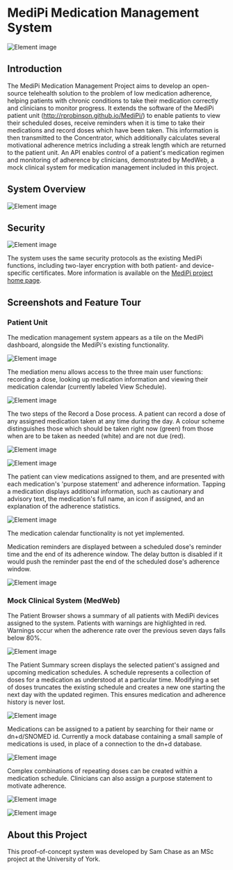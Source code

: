 # MediPi Medication Management System
![Element image](https://raw.githubusercontent.com/Samuel789/MediPi/master/Images/medipi.png)
## Introduction

The MediPi Medication Management Project aims to develop an open-source telehealth solution to the problem of low medication adherence, helping patients with chronic conditions to take their medication correctly and clinicians to monitor progress. It extends the software of the MediPi patient unit (http://rprobinson.github.io/MediPi/) to enable patients to view their scheduled doses, receive reminders when it is time to take their medications and record doses which have been taken. This information is then transmitted to the Concentrator, which additionally calculates several motivational adherence metrics including a streak length which are returned to the patient unit. An API enables control of a patient's medication regimen and monitoring of adherence by clinicians, demonstrated by MedWeb, a mock clinical system for medication management included in this project.

## System Overview

![Element image](https://raw.githubusercontent.com/Samuel789/MediPi/master/dataFlowDiagram.png)

## Security

![Element image](https://raw.githubusercontent.com/Samuel789/MediPi/master/systemStructure.jpg)

The system uses the same security protocols as the existing MediPi functions, including two-layer encryption with both patient- and device-specific certificates. More information is available on the [MediPi project home page](http://rprobinson.github.io/MediPi/).

## Screenshots and Feature Tour

### Patient Unit
The medication management system appears as a tile on the MediPi dashboard, alongside the MediPi's existing functionality.

![Element image](https://raw.githubusercontent.com/Samuel789/MediPi/master/Images/MainMenu.png)

The mediation menu allows access to the three main user functions: recording a dose, looking up medication information and viewing their medication calendar (currently labeled View Schedule).

![Element image](https://raw.githubusercontent.com/Samuel789/MediPi/master/Images/MedicationMenu.png)

The two steps of the Record a Dose process. A patient can record a dose of any assigned medication taken at any time during the day. A colour scheme distinguishes those which should be taken right now (green) from those when are to be taken as needed (white) and are not due (red).

![Element image](https://raw.githubusercontent.com/Samuel789/MediPi/master/Images/RecordDose.png)

![Element image](https://raw.githubusercontent.com/Samuel789/MediPi/master/Images/DoseDetails.png)

The patient can view medications assigned to them, and are presented with each medication's 'purpose statement' and adherence information. Tapping a medication displays additional information, such as cautionary and advisory text, the medication's full name, an icon if assigned, and an explanation of the adherence statistics.

![Element image](https://raw.githubusercontent.com/Samuel789/MediPi/master/Images/ShowMedications.png)

The medication calendar functionality is not yet implemented.

Medication reminders are displayed between a scheduled dose's reminder time and the end of its adherence window. The delay button is disabled if it would push the reminder past the end of the scheduled dose's adherence window.

![Element image](https://raw.githubusercontent.com/Samuel789/MediPi/master/Images/Reminder.png)

### Mock Clinical System (MedWeb)

The Patient Browser shows a summary of all patients with MediPi devices assigned to the system. Patients with warnings are highlighted in red. Warnings occur when the adherence rate over the previous seven days falls below 80%.

![Element image](https://raw.githubusercontent.com/Samuel789/MediPi/master/Images/MedWebPatientChooser.png)

The Patient Summary screen displays the selected patient's assigned and upcoming medication schedules. A schedule represents a collection of doses for a medication as understood at a particular time. Modifying a set of doses truncates the existing schedule and creates a new one starting the next day with the updated regimen. This ensures medication and adherence history is never lost.

![Element image](https://raw.githubusercontent.com/Samuel789/MediPi/master/Images/MedWebPatientSummary.png)

Medications can be assigned to a patient by searching for their name or dn+d/SNOMED id. Currently a mock database containing a small sample of medications is used, in place of a connection to the dn+d database.

![Element image](https://raw.githubusercontent.com/Samuel789/MediPi/master/Images/MedWebAddMed.png)

Complex combinations of repeating doses can be created within a medication schedule. Clinicians can also assign a purpose statement to motivate adherence.

 ![Element image](https://raw.githubusercontent.com/Samuel789/MediPi/master/Images/MedWebDoseEditor.png)

 ![Element image](https://raw.githubusercontent.com/Samuel789/MediPi/master/Images/MedWebDoseConfig.png)

## About this Project

This proof-of-concept system was developed by Sam Chase as an MSc project at the University of York.
